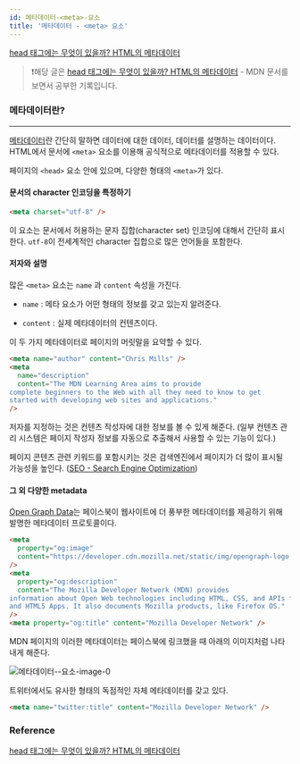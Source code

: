 ```yaml
---
id: 메타데이터-<meta>-요소
title: '메타데이터 - <meta> 요소'
---
```


[head 태그에는 무엇이 있을까? HTML의 메타데이터](https://developer.mozilla.org/ko/docs/Learn/HTML/Introduction_to_HTML/The_head_metadata_in_HTML)

> ❗️해당 글은 [head 태그에는 무엇이 있을까? HTML의 메타데이터](https://developer.mozilla.org/ko/docs/Learn/HTML/Introduction_to_HTML/The_head_metadata_in_HTML) - MDN 문서를 보면서 공부한 기록입니다.

### 메타데이터란?

---

[메타데이터](https://ko.wikipedia.org/wiki/%EB%A9%94%ED%83%80%EB%8D%B0%EC%9D%B4%ED%84%B0)란 간단히 말하면 데이터에 대한 데이터, 데이터를 설명하는 데이터이다. HTML에서 문서에 `<meta>` 요소를 이용해 공식적으로 메타데이터를 적용할 수 있다.

페이지의 `<head>` 요소 안에 있으며, 다양한 형태의 `<meta>`가 있다.

#### 문서의 character 인코딩을 특정하기

```html
<meta charset="utf-8" />
```

이 요소는 문서에서 허용하는 문자 집합(character set) 인코딩에 대해서 간단히 표시한다. `utf-8`이 전세계적인 character 집합으로 많은 언어들을 포함한다.

#### 저자와 설명

많은 `<meta>` 요소는 `name` 과 `content` 속성을 가진다.

- `name` : 메타 요소가 어떤 형태의 정보를 갖고 있는지 알려준다.

- `content` : 실제 메타데이터의 컨텐츠이다.

이 두 가지 메타데이터로 페이지의 머릿말을 요약할 수 있다.

```html
<meta name="author" content="Chris Mills" />
<meta
  name="description"
  content="The MDN Learning Area aims to provide
complete beginners to the Web with all they need to know to get
started with developing web sites and applications."
/>
```

저자를 지정하는 것은 컨텐츠 작성자에 대한 정보를 볼 수 있게 해준다. (일부 컨텐츠 관리 시스템은 페이지 작성자 정보를 자동으로 추출해서 사용할 수 있는 기능이 있다.)

페이지 콘텐츠 관련 키워드를 포함시키는 것은 검색엔진에서 페이지가 더 많이 표시될 가능성을 높인다. ([SEO - Search Engine Optimization](https://developer.mozilla.org/ko/docs/Glossary/SEO))

#### 그 외 다양한 metadata

[Open Graph Data](https://ogp.me/)는 페이스북이 웹사이트에 더 풍부한 메타데이터를 제공하기 위해 발명한 메타데이터 프로토콜이다.

```html
<meta
  property="og:image"
  content="https://developer.cdn.mozilla.net/static/img/opengraph-logo.dc4e08e2f6af.png"
/>
<meta
  property="og:description"
  content="The Mozilla Developer Network (MDN) provides
information about Open Web technologies including HTML, CSS, and APIs for both Web sites
and HTML5 Apps. It also documents Mozilla products, like Firefox OS."
/>
<meta property="og:title" content="Mozilla Developer Network" />
```

MDN 페이지의 이러한 메타데이터는 페이스북에 링크했을 때 아래의 이미지처럼 나타내게 해준다.

![메타데이터-<meta>-요소-image-0](https://mdn.mozillademos.org/files/12349/facebook-output.png)

트위터에서도 유사한 형태의 독점적인 자체 메타데이터를 갖고 있다.

```html
<meta name="twitter:title" content="Mozilla Developer Network" />
```

### **Reference**

[head 태그에는 무엇이 있을까? HTML의 메타데이터](https://developer.mozilla.org/ko/docs/Learn/HTML/Introduction_to_HTML/The_head_metadata_in_HTML)

